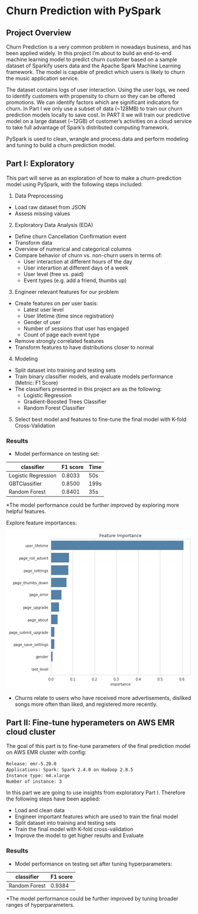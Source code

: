 # Churn Prediction with PySpark

## Project Overview
Churn Prediction is a very common problem in nowadays business, and has been applied widely. 
In this project I’m about to build an end-to-end machine learning model to predict churn customer based on a sample dataset of Sparkify users data and the Apache Spark Machine Learning framework. 
The model is capable of predict which users is likely to churn the music application service.

The dataset contains logs of user interaction. Using the user logs, we need to identify customers with propensity to churn so they can be offered promotions. We can identify factors which are significant indicators for churn.
In Part I we only use a subset of data (~128MB) to train our churn prediction models locally to save cost. 
In PART II we will train our predictive model on a large dataset (~12GB) of customer’s activities on a cloud service to take full advantage of Spark’s distributed computing framework.

PySpark is used to clean, wrangle and process data and perform modeling and tuning to build a churn prediction model.

## Part I: Exploratory

This part will serve as an exploration of how to make a churn-prediction model using PySpark, with the following steps included:

1. Data Preprocessing
* Load raw dataset from JSON
* Assess missing values

2. Exploratory Data Analysis (EDA)
* Define churn Cancellation Confirmation event 
* Transform data
* Overview of numerical and categorical columns
* Compare behavior of churn vs. non-churn users in terms of:
    * User interaction at different hours of the day
    * User interartion at different days of a week
    * User level (free vs. paid)
    * Event types (e.g. add a friend, thumbs up)
    
3. Engineer relevant features for our problem
* Create features on per user basis:
    * Latest user level
    * User lifetime (time since registration)
    * Gender of user
    * Number of sessions that user has engaged
    * Count of page each event type
* Remove strongly correlated features
* Transform features to have distributions closer to normal

4. Modeling
* Split dataset into training and testing sets
* Train binary classifier models, and evaluate models performance (Metric: F1 Score)
* The classifiers presented in this project are as the following:
    * Logistic Regression
    * Gradient-Boosted Trees Classifier
    * Random Forest Classifier
 
5. Select best model and features to fine-tune the final model with K-fold Cross-Validation

### Results
* Model performance on testing set:

| classifier          | F1 score    | Time |
| ------------------- | ----------- |------|
| Logistic Regression | 0.8033      | 50s  |
| GBTClassifier       | 0.8500      | 199s |
| Random Forest       | 0.8401      | 35s  |

*The model performance could be further improved by exploring more helpful features.

Explore feature importances:

![](./feature_importance.png)
* Churns relate to users who have received more advertisements, disliked songs more often than liked, and registered more recently.

## Part II: Fine-tune hyperameters on AWS EMR cloud cluster
The goal of this part is to fine-tune parameters of the final prediction model on AWS EMR cluster with config:
```commandline
Release: emr-5.20.0
Applications: Spark: Spark 2.4.0 on Hadoop 2.8.5
Instance type: m4.xlarge
Number of instance: 3
```
In this part we are going to use insights from exploratory Part I. Therefore the following steps have been applied:
* Load and clean data
* Engineer important features which are used to train the final model
* Split dataset into training and testing sets
* Train the final model with K-fold cross-validation
* Improve the model to get higher results and Evaluate

### Results
* Model performance on testing set after tuning hyperparameters:

| classifier          | F1 score    |
| ------------------- | ----------- |
| Random Forest       | 0.9384      |

*The model performance could be further improved by tuning broader ranges of hyperparameters.
